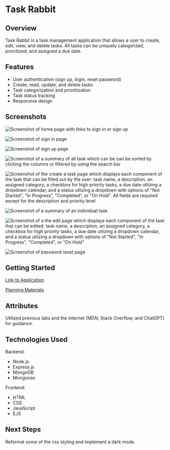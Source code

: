 # Task Rabbit


## Overview
Task Rabbit is a task management application that allows a user to create, edit, view, and delete tasks. All tasks can be uniquely categorized, prioritized, and assigned a due date. 


## Features
- User authentication (sign up, login, reset password)
- Create, read, update, and delete tasks
- Task categorization and prioritization
- Task status tracking
- Responsive design


## Screenshots
![Screenshot of home page with links to sign in or sign up](/screenshots/Home%20Page.png)

![Screenshot of sign in page](/screenshots/Sign%20In.png)

![Screenshot of sign up page](/screenshots/Sign%20Up.png)

![Screenshot of a summary of all task which can be can be sorted by clicking the columns or filtered by using the search bar](/screenshots/Task%20Index.png)

![Screenshot of the create a task page which displays each component of the task that can be filled out by the user: task name, a description, an assigned category, a checkbox for high priority tasks, a due date utlizing a dropdown calendar, and a status utlizing a dropdown with options of "Not Started", "In Progress", "Completed", or "On Hold". All fields are required except for the description and priority level](/screenshots/Create%20Task.png)

![Screenshot of a summary of an individual task](/screenshots/Show%20Task.png)

![Screenshot of a the edit page which displays each component of the task that can be edited: task name, a description, an assigned category, a checkbox for high priority tasks, a due date utlizing a dropdown calendar, and a status utlizing a dropdown with options of "Not Started", "In Progress", "Completed", or "On Hold"](/screenshots/Edit%20Task.png)

![Screenshot of password reset page](/screenshots/Reset%20Password.png)


## Getting Started
[Link to Application](https://taskrabbit-c1030f623734.herokuapp.com/)

[Planning Materials](https://trello.com/b/Ma5OfGaa/task-rabbit)


## Attributes
Utilized previous labs and the internet (MDN, Stack Overflow, and ChatGPT) for guidance. 


## Technologies Used
Backend:
- Node.js
- Express.js
- MongoDB
- Mongoose

Frontend:
- HTML
- CSS
- JavaScript
- EJS


## Next Steps
Reformat some of the css styling and implement a dark mode. 
